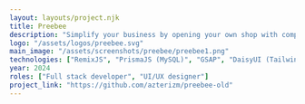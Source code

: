 ```yaml
---
layout: layouts/project.njk
title: Preebee
description: "Simplify your business by opening your own shop with complete management and easy setup."
logo: "/assets/logos/preebee.svg"
main_image: "/assets/screenshots/preebee/preebee1.png"
technologies: ["RemixJS", "PrismaJS (MySQL)", "GSAP", "DaisyUI (TailwindCSS)", "Typescript React (Vite)", "SharpJS", "Zod", "Zustand", "Redis"]
year: 2024
roles: ["Full stack developer", "UI/UX designer"]
project_link: "https://github.com/azterizm/preebee-old"
---
```

